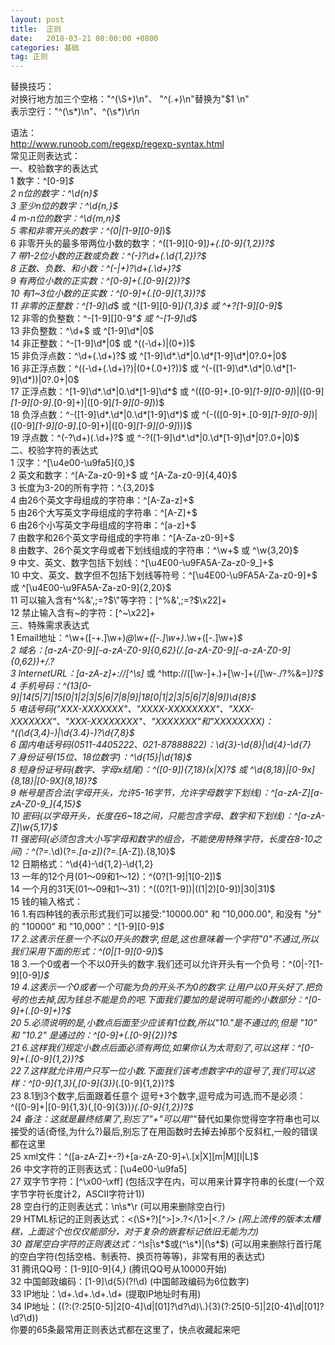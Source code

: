 ```yaml
---
layout: post
title:  正则
date:   2018-03-21 08:00:00 +0800
categories: 基础
tag: 正则
---
```


替换技巧：   
对换行地方加三个空格："^(\S+)\n"、 "^(.+)\n"替换为"$1   \n"   
表示空行："^(\s*)\n"、^(\s*)\r\n   

语法：   
http://www.runoob.com/regexp/regexp-syntax.html   
常见正则表达式：   
一、校验数字的表达式      
1 数字：^[0-9]*$         
2 n位的数字：^\d{n}$         
3 至少n位的数字：^\d{n,}$      
4 m-n位的数字：^\d{m,n}$      
5 零和非零开头的数字：^(0|[1-9][0-9]*)$      
6 非零开头的最多带两位小数的数字：^([1-9][0-9]*)+(.[0-9]{1,2})?$      
7 带1-2位小数的正数或负数：^(\-)?\d+(\.\d{1,2})?$   
8 正数、负数、和小数：^(\-|\+)?\d+(\.\d+)?$   
9 有两位小数的正实数：^[0-9]+(.[0-9]{2})?$   
10 有1~3位小数的正实数：^[0-9]+(.[0-9]{1,3})?$   
11 非零的正整数：^[1-9]\d*$ 或 ^([1-9][0-9]*){1,3}$ 或 ^\+?[1-9][0-9]*$   
12 非零的负整数：^\-[1-9][]0-9"*$ 或 ^-[1-9]\d*$   
13 非负整数：^\d+$ 或 ^[1-9]\d*|0$   
14 非正整数：^-[1-9]\d*|0$ 或 ^((-\d+)|(0+))$   
15 非负浮点数：^\d+(\.\d+)?$ 或 ^[1-9]\d*\.\d*|0\.\d*[1-9]\d*|0?\.0+|0$   
16 非正浮点数：^((-\d+(\.\d+)?)|(0+(\.0+)?))$ 或 ^(-([1-9]\d*\.\d*|0\.\d*[1-9]\d*))|0?\.0+|0$   
17 正浮点数：^[1-9]\d*\.\d*|0\.\d*[1-9]\d*$ 或 ^(([0-9]+\.[0-9]*[1-9][0-9]*)|([0-9]*[1-9][0-9]*\.[0-9]+)|([0-9]*[1-9][0-9]*))$   
18 负浮点数：^-([1-9]\d*\.\d*|0\.\d*[1-9]\d*)$ 或 ^(-(([0-9]+\.[0-9]*[1-9][0-9]*)|([0-9]*[1-9][0-9]*\.[0-9]+)|([0-9]*[1-9][0-9]*)))$   
19 浮点数：^(-?\d+)(\.\d+)?$ 或 ^-?([1-9]\d*\.\d*|0\.\d*[1-9]\d*|0?\.0+|0)$   
二、校验字符的表达式   
1 汉字：^[\u4e00-\u9fa5]{0,}$   
2 英文和数字：^[A-Za-z0-9]+$ 或 ^[A-Za-z0-9]{4,40}$   
3 长度为3-20的所有字符：^.{3,20}$   
4 由26个英文字母组成的字符串：^[A-Za-z]+$   
5 由26个大写英文字母组成的字符串：^[A-Z]+$   
6 由26个小写英文字母组成的字符串：^[a-z]+$   
7 由数字和26个英文字母组成的字符串：^[A-Za-z0-9]+$   
8 由数字、26个英文字母或者下划线组成的字符串：^\w+$ 或 ^\w{3,20}$   
9 中文、英文、数字包括下划线：^[\u4E00-\u9FA5A-Za-z0-9_]+$   
10 中文、英文、数字但不包括下划线等符号：^[\u4E00-\u9FA5A-Za-z0-9]+$ 或 ^[\u4E00-\u9FA5A-Za-z0-9]{2,20}$   
11 可以输入含有^%&',;=?$\"等字符：[^%&',;=?$\x22]+   
12 禁止输入含有~的字符：[^~\x22]+   
三、特殊需求表达式   
1 Email地址：^\w+([-+.]\w+)*@\w+([-.]\w+)*\.\w+([-.]\w+)*$   
2 域名：[a-zA-Z0-9][-a-zA-Z0-9]{0,62}(/.[a-zA-Z0-9][-a-zA-Z0-9]{0,62})+/.?   
3 InternetURL：[a-zA-z]+://[^\s]* 或 ^http://([\w-]+\.)+[\w-]+(/[\w-./?%&=]*)?$   
4 手机号码：^(13[0-9]|14[5|7]|15[0|1|2|3|5|6|7|8|9]|18[0|1|2|3|5|6|7|8|9])\d{8}$   
5 电话号码("XXX-XXXXXXX"、"XXXX-XXXXXXXX"、"XXX-XXXXXXX"、"XXX-XXXXXXXX"、"XXXXXXX"和"XXXXXXXX)：^(\(\d{3,4}-)|\d{3.4}-)?\d{7,8}$   
6 国内电话号码(0511-4405222、021-87888822)：\d{3}-\d{8}|\d{4}-\d{7}   
7 身份证号(15位、18位数字)：^\d{15}|\d{18}$   
8 短身份证号码(数字、字母x结尾)：^([0-9]){7,18}(x|X)?$ 或 ^\d{8,18}|[0-9x]{8,18}|[0-9X]{8,18}?$   
9 帐号是否合法(字母开头，允许5-16字节，允许字母数字下划线)：^[a-zA-Z][a-zA-Z0-9_]{4,15}$   
10 密码(以字母开头，长度在6~18之间，只能包含字母、数字和下划线)：^[a-zA-Z]\w{5,17}$   
11 强密码(必须包含大小写字母和数字的组合，不能使用特殊字符，长度在8-10之间)：^(?=.*\d)(?=.*[a-z])(?=.*[A-Z]).{8,10}$   
12 日期格式：^\d{4}-\d{1,2}-\d{1,2}   
13 一年的12个月(01～09和1～12)：^(0?[1-9]|1[0-2])$   
14 一个月的31天(01～09和1～31)：^((0?[1-9])|((1|2)[0-9])|30|31)$   
15 钱的输入格式：   
16 1.有四种钱的表示形式我们可以接受:"10000.00" 和 "10,000.00", 和没有 "分" 的 "10000" 和 "10,000"：^[1-9][0-9]*$   
17 2.这表示任意一个不以0开头的数字,但是,这也意味着一个字符"0"不通过,所以我们采用下面的形式：^(0|[1-9][0-9]*)$   
18 3.一个0或者一个不以0开头的数字.我们还可以允许开头有一个负号：^(0|-?[1-9][0-9]*)$   
19 4.这表示一个0或者一个可能为负的开头不为0的数字.让用户以0开头好了.把负号的也去掉,因为钱总不能是负的吧.下面我们要加的是说明可能的小数部分：^[0-9]+(.[0-9]+)?$   
20 5.必须说明的是,小数点后面至少应该有1位数,所以"10."是不通过的,但是 "10" 和 "10.2" 是通过的：^[0-9]+(.[0-9]{2})?$   
21 6.这样我们规定小数点后面必须有两位,如果你认为太苛刻了,可以这样：^[0-9]+(.[0-9]{1,2})?$   
22 7.这样就允许用户只写一位小数.下面我们该考虑数字中的逗号了,我们可以这样：^[0-9]{1,3}(,[0-9]{3})*(.[0-9]{1,2})?$   
23 8.1到3个数字,后面跟着任意个 逗号+3个数字,逗号成为可选,而不是必须：^([0-9]+|[0-9]{1,3}(,[0-9]{3})*)(.[0-9]{1,2})?$   
24 备注：这就是最终结果了,别忘了"+"可以用"*"替代如果你觉得空字符串也可以接受的话(奇怪,为什么?)最后,别忘了在用函数时去掉去掉那个反斜杠,一般的错误都在这里   
25 xml文件：^([a-zA-Z]+-?)+[a-zA-Z0-9]+\\.[x|X][m|M][l|L]$   
26 中文字符的正则表达式：[\u4e00-\u9fa5]   
27 双字节字符：[^\x00-\xff] (包括汉字在内，可以用来计算字符串的长度(一个双字节字符长度计2，ASCII字符计1))   
28 空白行的正则表达式：\n\s*\r (可以用来删除空白行)   
29 HTML标记的正则表达式：<(\S*?)[^>]*>.*?</\1>|<.*? /> (网上流传的版本太糟糕，上面这个也仅仅能部分，对于复杂的嵌套标记依旧无能为力)   
30 首尾空白字符的正则表达式：^\s*|\s*$或(^\s*)|(\s*$) (可以用来删除行首行尾的空白字符(包括空格、制表符、换页符等等)，非常有用的表达式)   
31 腾讯QQ号：[1-9][0-9]{4,} (腾讯QQ号从10000开始)   
32 中国邮政编码：[1-9]\d{5}(?!\d) (中国邮政编码为6位数字)   
33 IP地址：\d+\.\d+\.\d+\.\d+ (提取IP地址时有用)   
34 IP地址：((?:(?:25[0-5]|2[0-4]\\d|[01]?\\d?\\d)\\.){3}(?:25[0-5]|2[0-4]\\d|[01]?\\d?\\d))   
 你要的65条最常用正则表达式都在这里了，快点收藏起来吧